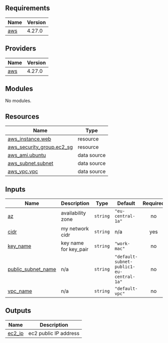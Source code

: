 <!-- BEGINNING OF PRE-COMMIT-TERRAFORM DOCS HOOK -->
## Requirements

| Name | Version |
|------|---------|
| <a name="requirement_aws"></a> [aws](#requirement\_aws) | 4.27.0 |

## Providers

| Name | Version |
|------|---------|
| <a name="provider_aws"></a> [aws](#provider\_aws) | 4.27.0 |

## Modules

No modules.

## Resources

| Name | Type |
|------|------|
| [aws_instance.web](https://registry.terraform.io/providers/hashicorp/aws/4.27.0/docs/resources/instance) | resource |
| [aws_security_group.ec2_sg](https://registry.terraform.io/providers/hashicorp/aws/4.27.0/docs/resources/security_group) | resource |
| [aws_ami.ubuntu](https://registry.terraform.io/providers/hashicorp/aws/4.27.0/docs/data-sources/ami) | data source |
| [aws_subnet.subnet](https://registry.terraform.io/providers/hashicorp/aws/4.27.0/docs/data-sources/subnet) | data source |
| [aws_vpc.vpc](https://registry.terraform.io/providers/hashicorp/aws/4.27.0/docs/data-sources/vpc) | data source |

## Inputs

| Name | Description | Type | Default | Required |
|------|-------------|------|---------|:--------:|
| <a name="input_az"></a> [az](#input\_az) | availability zone | `string` | `"eu-central-1a"` | no |
| <a name="input_cidr"></a> [cidr](#input\_cidr) | my network cidr | `string` | n/a | yes |
| <a name="input_key_name"></a> [key\_name](#input\_key\_name) | key name for key\_pair | `string` | `"work-mac"` | no |
| <a name="input_public_subnet_name"></a> [public\_subnet\_name](#input\_public\_subnet\_name) | n/a | `string` | `"default-subnet-public1-eu-central-1a"` | no |
| <a name="input_vpc_name"></a> [vpc\_name](#input\_vpc\_name) | n/a | `string` | `"default-vpc"` | no |

## Outputs

| Name | Description |
|------|-------------|
| <a name="output_ec2_ip"></a> [ec2\_ip](#output\_ec2\_ip) | ec2 public IP address |
<!-- END OF PRE-COMMIT-TERRAFORM DOCS HOOK -->

